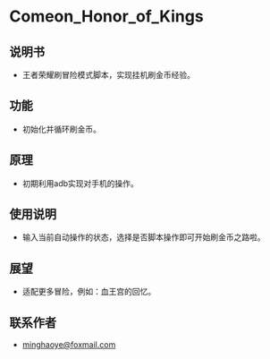 # Comeon_Honor_of_Kings

## 说明书

* 王者荣耀刷冒险模式脚本，实现挂机刷金币经验。  

## 功能

* 初始化并循环刷金币。
  
## 原理

* 初期利用adb实现对手机的操作。

## 使用说明

* 输入当前自动操作的状态，选择是否脚本操作即可开始刷金币之路啦。


## 展望

* 适配更多冒险，例如：血王宫的回忆。  

## 联系作者

* [minghaoye@foxmail.com](mailto:minghaoye@foxmail.com)
